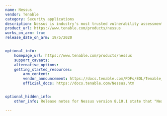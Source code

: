```yaml
---
name: Nessus
vendor: Tenable
category: Security applications
description: Nessus is industry's most trusted vulnerability assessment solution to assess the modern attack surface.
product_url: https://www.tenable.com/products/nessus
works_on_arm: true
release_date_on_arm: 19/5/2020


optional_info:
    homepage_url: https://www.tenable.com/products/nessus
    support_caveats:
    alternative_options:
    getting_started_resources:
        arm_content:
        vendor_announcement: https://docs.tenable.com/PDFs/EOL/Tenable_EOL_Release_Notes.pdf
        official_docs: https://docs.tenable.com/Nessus.htm


optional_hidden_info:
    other_info: Release notes for Nessus version 8.10.1 state that "Nessus 8.10.1 for the AWS Graviton2 platform is available as an Early Access release". Kindly find it [here](https://docs.tenable.com/PDFs/EOL/Tenable_EOL_Release_Notes.pdf). However, version 8.10.1 has reached the EOL. Nessus agent support AArch64 from version 7.7.0, as mentioned in the release notes [here](https://docs.tenable.com/PDFs/EOL/Tenable_EOL_Release_Notes.pdf).

---
```

